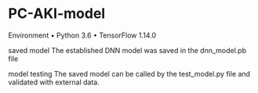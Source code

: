 # PC-AKI-model
 Environment
•	Python 3.6
•	TensorFlow 1.14.0

saved model
The established DNN model was saved in the dnn_model.pb file

model testing
The saved model can be called by the test_model.py file and validated with external data.
